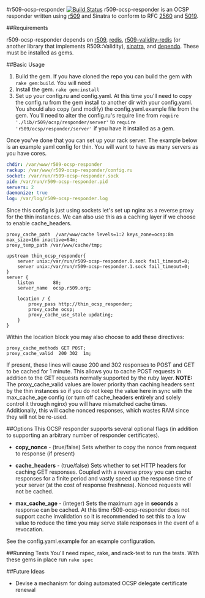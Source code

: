 #r509-ocsp-responder [![Build Status](https://secure.travis-ci.org/reaperhulk/r509-ocsp-responder.png)](http://travis-ci.org/reaperhulk/r509-ocsp-responder)
r509-ocsp-responder is an OCSP responder written using [r509](https://github.com/reaperhulk/r509) and Sinatra to conform to RFC [2560](http://www.ietf.org/rfc/rfc2560.txt) and [5019](http://www.ietf.org/rfc/rfc5019.txt).

##Requirements

r509-ocsp-responder depends on [r509](https://github.com/reaperhulk/r509), [redis](http://redis.io), [r509-validity-redis](https://github.com/sirsean/r509-validity-redis) (or another library that implements R509::Validity), [sinatra](http://sinatrarb.com), and [dependo](https://github.com/sirsean/dependo). These must be installed as gems.

##Basic Usage

1. Build the gem. If you have cloned the repo you can build the gem with ```rake gem:build```. You will need
2. Install the gem. ```rake gem:install```
3. Set up your config.ru and config.yaml. At this time you'll need to copy the config.ru from the gem install to another dir with your config.yaml. You should also copy (and modify) the config.yaml.example file from the gem. You'll need to alter the config.ru's require line from ```require './lib/r509/ocsp/responder/server'``` to ```require 'r509/ocsp/responder/server'``` if you have it installed as a gem.

Once you've done that you can set up your rack server. The example below is an example yaml config for thin. You will want to have as many servers as you have cores.

```yaml
chdir: /var/www/r509-ocsp-responder
rackup: /var/www/r509-ocsp-responder/config.ru
socket: /var/run/r509-ocsp-responder.sock
pid: /var/run/r509-ocsp-responder.pid
servers: 2
daemonize: true
log: /var/log/r509-ocsp-responder.log
```

Since this config is just using sockets let's set up nginx as a reverse proxy for the thin instances. We can also use this as a caching layer if we choose to enable cache_headers.

```
proxy_cache_path  /var/www/cache levels=1:2 keys_zone=ocsp:8m max_size=16m inactive=64m;
proxy_temp_path /var/www/cache/tmp;

upstream thin_ocsp_responder{
    server unix:/var/run/r509-ocsp-responder.0.sock fail_timeout=0;
    server unix:/var/run/r509-ocsp-responder.1.sock fail_timeout=0;
}
server {
    listen       80;
    server_name  ocsp.r509.org;

    location / {
        proxy_pass http://thin_ocsp_responder;
        proxy_cache ocsp;
        proxy_cache_use_stale updating;
    }
}
```

Within the location block you may also choose to add these directives:

```
proxy_cache_methods GET POST;
proxy_cache_valid  200 302  1m;
```

If present, these lines will cause 200 and 302 responses to POST and GET to be cached for 1 minute. This allows you to cache POST requests in addition to the GET requests normally supported by the ruby layer. __NOTE:__ The proxy\_cache\_valid values are lower priority than caching headers sent by the thin instances so if you do not keep the value here in sync with the max\_cache\_age config (or turn off cache\_headers entirely and solely control it through nginx) you will have mismatched cache times. Additionally, this will cache nonced responses, which wastes RAM since they will not be re-used.

##Options
This OCSP responder supports several optional flags (in addition to supporting an arbitrary number of responder certificates).

* __copy\_nonce__ - (true/false) Sets whether to copy the nonce from request to response (if present)

* __cache\_headers__ - (true/false) Sets whether to set HTTP headers for caching GET responses. Coupled with a reverse proxy you can cache responses for a finite period and vastly speed up the response time of your server (at the cost of response freshness). Nonced requests will not be cached.

* __max\_cache\_age__ - (integer) Sets the maximum age in __seconds__ a response can be cached. At this time r509-ocsp-responder does not support cache invalidation so it is recommended to set this to a low value to reduce the time you may serve stale responses in the event of a revocation.

See the config.yaml.example for an example configuration.

##Running Tests
You'll need rspec, rake, and rack-test to run the tests. With these gems in place run ```rake spec```

##Future Ideas
* Devise a mechanism for doing automated OCSP delegate certificate renewal
